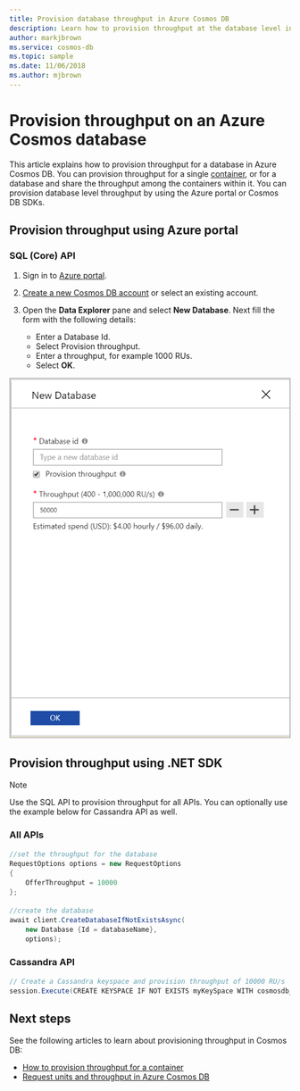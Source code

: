 ```yaml
---
title: Provision database throughput in Azure Cosmos DB
description: Learn how to provision throughput at the database level in Azure Cosmos DB
author: markjbrown
ms.service: cosmos-db
ms.topic: sample
ms.date: 11/06/2018
ms.author: mjbrown
---
```


# Provision throughput on an Azure Cosmos database

This article explains how to provision throughput for a database in Azure Cosmos DB. You can provision throughput for a single [container](how-to-provision-container-throughput.md), or for a database and share the throughput among the containers within it. You can provision database level throughput by using the Azure portal or Cosmos DB SDKs.

## Provision throughput using Azure portal

### <a id="portal-sql"></a>SQL (Core) API

1. Sign in to [Azure portal](https://portal.azure.com/).

1. [Create a new Cosmos DB account](create-sql-api-dotnet.md#create-a-database-account) or select an existing account.

1. Open the **Data Explorer** pane and select **New Database**. Next fill the form with the following details:

   * Enter a Database Id. 
   * Select Provision throughput.
   * Enter a throughput, for example 1000 RUs.
   * Select **OK**.

![SQL API provision database throughput](./media/how-to-provision-database-throughput/provision-database-throughput-portal-all-api.png)

## Provision throughput using .NET SDK

> [!Note]
> Use the SQL API to provision throughput for all APIs. You can optionally use the example below for Cassandra API as well.

### <a id="dotnet-all"></a>All APIs

```csharp
//set the throughput for the database
RequestOptions options = new RequestOptions
{
    OfferThroughput = 10000
};

//create the database
await client.CreateDatabaseIfNotExistsAsync(
    new Database {Id = databaseName},  
    options);
```

### <a id="dotnet-cassandra"></a>Cassandra API

```csharp
// Create a Cassandra keyspace and provision throughput of 10000 RU/s
session.Execute(CREATE KEYSPACE IF NOT EXISTS myKeySpace WITH cosmosdb_provisioned_throughput=10000);
```

## Next steps

See the following articles to learn about provisioning throughput in Cosmos DB:

* [How to provision throughput for a container](how-to-provision-container-throughput.md)
* [Request units and throughput in Azure Cosmos DB](request-units.md)
